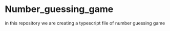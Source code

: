 # Number_guessing_game
in this repository we are creating a typescript file of number guessing game
